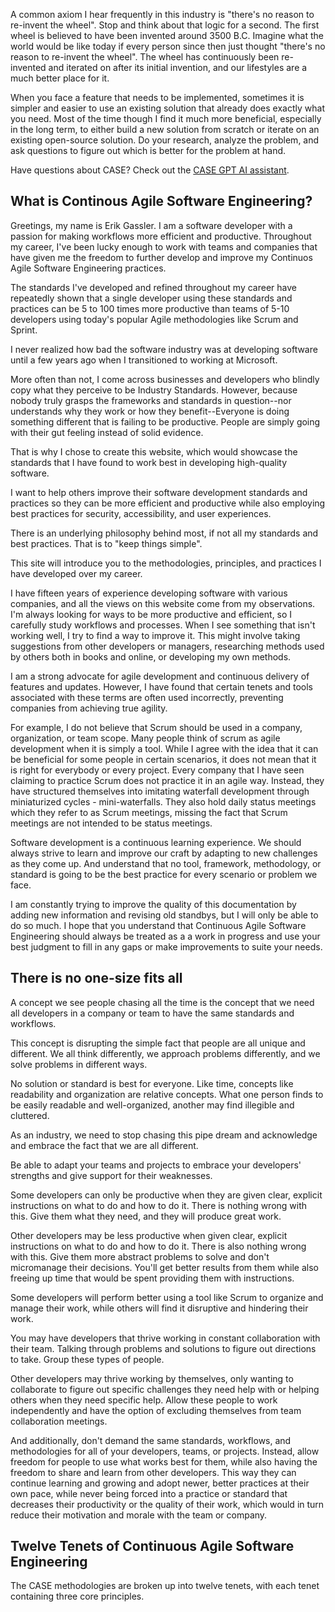 <webui-data data-page-title="Continuous Agile Software Engineering" data-page-subtitle=""></webui-data>

<webui-sideimage reverse src="https://cdn.myfi.ws/img/case/CASE_Hardcover_Circle.webp">

<webui-quote theme="tertiary" cite="Erik Gassler">

A common axiom I hear frequently in this industry is "there's no reason to re-invent the wheel". Stop and think about that logic for a second. The first wheel is believed to have been invented around 3500 B.C. Imagine what the world would be like today if every person since then just thought "there's no reason to re-invent the wheel". The wheel has continuously been re-invented and iterated on after its initial invention, and our lifestyles are a much better place for it.

When you face a feature that needs to be implemented, sometimes it is simpler and easier to use an existing solution that already does exactly what you need. Most of the time though I find it much more beneficial, especially in the long term, to either build a new solution from scratch or iterate on an existing open-source solution. Do your research, analyze the problem, and ask questions to figure out which is better for the problem at hand.

</webui-quote>

<webui-quote theme="success">

Have questions about CASE? Check out the [CASE GPT AI assistant](https://chat.openai.com/g/g-V2lj0ZVcU-case-gpt).

</webui-quote>

</webui-sideimage>

## What is Continous Agile Software Engineering?

<webui-sideimage src="https://cdn.myfi.ws/v/Vecteezy/young-programmers-code-the-web-site-on-the-laptop-from-the.svg">

Greetings, my name is Erik Gassler. I am a software developer with a passion for making workflows more efficient and productive. Throughout my career, I've been lucky enough to work with teams and companies that have given me the freedom to further develop and improve my Continuos Agile Software Engineering practices.

The standards I've developed and refined throughout my career have repeatedly shown that a single developer using these standards and practices can be 5 to 100 times more productive than teams of 5-10 developers using today's popular Agile methodologies like Scrum and Sprint.

I never realized how bad the software industry was at developing software until a few years ago when I transitioned to working at Microsoft.

More often than not, I come across businesses and developers who blindly copy what they perceive to be Industry Standards. However, because nobody truly grasps the frameworks and standards in question--nor understands why they work or how they benefit--Everyone is doing something different that is failing to be productive. People are simply going with their gut feeling instead of solid evidence.

That is why I chose to create this website, which would showcase the standards that I have found to work best in developing high-quality software.

I want to help others improve their software development standards and practices so they can be more efficient and productive while also employing best practices for security, accessibility, and user experiences.

</webui-sideimage>

<webui-quote theme="warning" cite="Erik Gassler">

There is an underlying philosophy behind most, if not all my standards and best practices. That is to "keep things simple".

</webui-quote>

<app-books></app-books>

<webui-sideimage reverse src="https://cdn.myfi.ws/v/Vecteezy/creative-concept-idea-key-to-success-light-bulb-energy-and.svg">

This site will introduce you to the methodologies, principles, and practices I have developed over my career.

I have fifteen years of experience developing software with various companies, and all the views on this website come from my observations. I'm always looking for ways to be more productive and efficient, so I carefully study workflows and processes. When I see something that isn't working well, I try to find a way to improve it. This might involve taking suggestions from other developers or managers, researching methods used by others both in books and online, or developing my own methods.

I am a strong advocate for agile development and continuous delivery of features and updates. However, I have found that certain tenets and tools associated with these terms are often used incorrectly, preventing companies from achieving true agility.

For example, I do not believe that Scrum should be used in a company, organization, or team scope. Many people think of scrum as agile development when it is simply a tool. While I agree with the idea that it can be beneficial for some people in certain scenarios, it does not mean that it is right for everybody or every project. Every company that I have seen claiming to practice Scrum does not practice it in an agile way. Instead, they have structured themselves into imitating waterfall development through miniaturized cycles - mini-waterfalls. They also hold daily status meetings which they refer to as Scrum meetings, missing the fact that Scrum meetings are not intended to be status meetings.

Software development is a continuous learning experience. We should always strive to learn and improve our craft by adapting to new challenges as they come up. And understand that no tool, framework, methodology, or standard is going to be the best practice for every scenario or problem we face.

I am constantly trying to improve the quality of this documentation by adding new information and revising old standbys, but I will only be able to do so much. I hope that you understand that Continuous Agile Software Engineering should always be treated as a a work in progress and use your best judgment to fill in any gaps or make improvements to suite your needs.

</webui-sideimage>

## There is no one-size fits all

<webui-sideimage src="https://cdn.myfi.ws/v/Vecteezy/collaboration-or-cooperate-for-team-success-working.svg">

A concept we see people chasing all the time is the concept that we need all developers in a company or team to have the same standards and workflows.

This concept is disrupting the simple fact that people are all unique and different. We all think differently, we approach problems differently, and we solve problems in different ways.

No solution or standard is best for everyone. Like time, concepts like readability and organization are relative concepts. What one person finds to be easily readable and well-organized, another may find illegible and cluttered.

As an industry, we need to stop chasing this pipe dream and acknowledge and embrace the fact that we are all different.

Be able to adapt your teams and projects to embrace your developers' strengths and give support for their weaknesses.

Some developers can only be productive when they are given clear, explicit instructions on what to do and how to do it. There is nothing wrong with this. Give them what they need, and they will produce great work.

Other developers may be less productive when given clear, explicit instructions on what to do and how to do it. There is also nothing wrong with this. Give them more abstract problems to solve and don't micromanage their decisions. You'll get better results from them while also freeing up time that would be spent providing them with instructions.

Some developers will perform better using a tool like Scrum to organize and manage their work, while others will find it disruptive and hindering their work.

You may have developers that thrive working in constant collaboration with their team. Talking through problems and solutions to figure out directions to take. Group these types of people.

Other developers may thrive working by themselves, only wanting to collaborate to figure out specific challenges they need help with or helping others when they need specific help. Allow these people to work independently and have the option of excluding themselves from team collaboration meetings.

And additionally, don't demand the same standards, workflows, and methodologies for all of your developers, teams, or projects. Instead, allow freedom for people to use what works best for them, while also having the freedom to share and learn from other developers. This way they can continue learning and growing and adopt newer, better practices at their own pace, while never being forced into a practice or standard that decreases their productivity or the quality of their work, which would in turn reduce their motivation and morale with the team or company.

</webui-sideimage>

## Twelve Tenets of Continuous Agile Software Engineering

<webui-page-segment>

The CASE methodologies are broken up into twelve tenets, with each tenet containing three core principles.

</webui-page-segment>

<webui-page-segment>

<webui-cards src="cards/case-tenets.json" card-width="580" theme="success"></webui-cards>

<app-books></app-books>

<webui-next-page name="Keep it Simple" href="/tenets/keep-it-simple"></webui-next-page>
